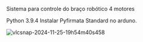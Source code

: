 Sistema para controle do braço robótico 4 motores

Python 3.9.4
Instalar Pyfirmata Standard no arduno.

![vlcsnap-2024-11-25-19h54m40s458](https://github.com/user-attachments/assets/2073b057-fa84-4ed4-818d-fda827f3ed44)
